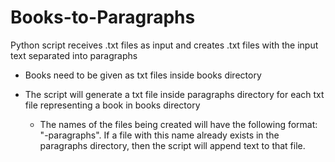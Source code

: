 # Books-to-Paragraphs
Python script receives .txt files as input and creates .txt files with the input text separated into paragraphs

* Books need to be given as txt files inside books directory
* The script will generate a txt file inside paragraphs directory for each txt file representing a book in books directory

	* The names of the files being created will have the following format: "<name-of-the-file-representing-the-book>-paragraphs". If a file with this name already exists in the paragraphs directory, then the script will append text to that file.

